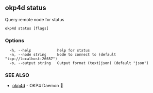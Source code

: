 ## okp4d status

Query remote node for status

```
okp4d status [flags]
```

### Options

```
  -h, --help            help for status
  -n, --node string     Node to connect to (default "tcp://localhost:26657")
  -o, --output string   Output format (text|json) (default "json")
```

### SEE ALSO

* [okp4d](okp4d.md)	 - OKP4 Daemon 👹
